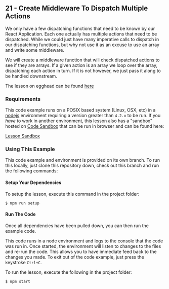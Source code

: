 ## 21 - Create Middleware To Dispatch Multiple Actions

We only have a few dispatching functions that need to be known by our React
Application. Each one actually has multiple actions that need to be dispatched.
While we could just have many imperative calls to dispatch in our dispatching
functions, but why not use it as an excuse to use an array and write some middleware.

We will create a middleware function that will check dispatched actions to see if
they are arrays. If a given action is an array we loop over the array, dispatching
each action in turn. If it is not however, we just pass it along to be handled
downstream.

The lesson on egghead can be found [here][5]

### Requirements
This code example runs on a POSIX based system (Linux, OSX, etc) in a [nodejs][2] environment
requiring a version greater than `4.2.x` to be run. If you *have* to work in another environment,
this lesson also has a "sandbox" hosted on [Code Sandbox][3] that can be run in browser and can be found
here:

[Lesson Sandbox][4]

### Using This Example
This code example and environment is provided on its own branch. To run this locally, just clone
this repository down, check out this branch and run the following commands:

#### Setup Your Dependencies
To setup the lesson, execute this command in the project folder:

```
$ npm run setup
```

#### Run The Code
Once all dependencies have been pulled down, you can then run the example code.

This code runs in a node environment and logs to the console that the code was run in. Once
started, the environment will listen to changes to the files and re-run the code. This allows
you to have immediate feed back to the changes you made. To exit out of the code example,
just press the keystroke `Ctrl+C`.

To run the lesson, execute the following in the project folder:

```
$ npm start
```


[1]: https://egghead.io/instructors/ian-hofmann-hicks
[2]: https://nodejs.org/
[3]: https://codesandbox.io/

[4]: https://codesandbox.io/s/github/eggheadio-projects/redux-and-the-state-adt/tree/master/21
[5]: https://egghead.io/lessons/javascript-create-redux-middleware-to-dispatch-multiple-actions
